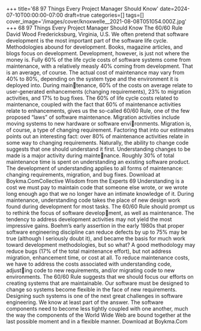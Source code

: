 +++
title='68 97 Things Every Project Manager Should Know'
date=2024-07-10T00:00:00-07:00
draft=true
categories=[]
tags=[]
cover_image='/images/cover/knoxwelle__2021-08-08T051054.000Z.jpg'
+++
68 97 Things Every Project Manager Should Know
The 60/60 Rule
David Wood
Fredericksburg, Virginia, U.S.
We often pretend that software development is the most important part 
of the software life cycle. Methodologies abound for development. Books, 
magazine articles, and blogs focus on development. Development, however, is 
just not where the money is.
Fully 60% of the life cycle costs of software systems come from maintenance, 
with a relatively measly 40% coming from development. That is an average, of 
course. The actual cost of maintenance may vary from 40% to 80%, depending 
on the system type and the environment it is deployed into. During maintenance, 60% of the costs on average relate to user-generated enhancements 
(changing requirements), 23% to migration activities, and 17% to bug fixes.
The 60% of life cycle costs related to maintenance, coupled with the fact that 
60% of maintenance activities relate to enhancements, gives us the so-called 
60/60 Rule, one of the few proposed “laws” of software maintenance.
Migration activities include moving systems to new hardware or software environments. Migration is, of course, a type of changing requirement. Factoring 
that into our estimates points out an interesting fact: over 80% of maintenance 
activities relate in some way to changing requirements.
Naturally, the ability to change code suggests that one should understand it 
first. Understanding changes to be made is a major activity during maintenance. Roughly 30% of total maintenance time is spent on understanding an 
existing software product. The development of understanding applies to all 
forms of maintenance: changing requirements, migration, and bug fixes.
Download at Boykma.ComCollective Wisdom from the Experts 69
Understanding is a cost we must pay to maintain code that someone else wrote, 
or we wrote long enough ago that we no longer have an intimate knowledge 
of it. During maintenance, understanding code takes the place of new design 
work found during development for most tasks.
The 60/60 Rule should prompt us to rethink the focus of software development, as well as maintenance. The tendency to address development activities 
may not yield the most impressive gains. Boehm’s early assertion in the early 
1980s that proper software engineering discipline can reduce defects by up 
to 75% may be true (although I seriously doubt it), and became the basis for 
much work toward development methodologies, but so what?
A good methodology may reduce bugs (17% of the total maintenance effort), but 
not address migration, enhancement time, or cost at all. To reduce maintenance 
costs, we have to address the costs associated with understanding code, adjusting code to new requirements, and/or migrating code to new environments.
The 60/60 Rule suggests that we should focus our efforts on creating systems that 
are maintainable. Our software must be designed to change so systems become 
flexible in the face of new requirements. Designing such systems is one of the 
next great challenges in software engineering.
We know at least part of the answer. The software components need to become 
less tightly coupled with one another, much the way the components of the 
World Wide Web are bound together at the last possible moment and in a 
flexible manner.
Download at Boykma.Com